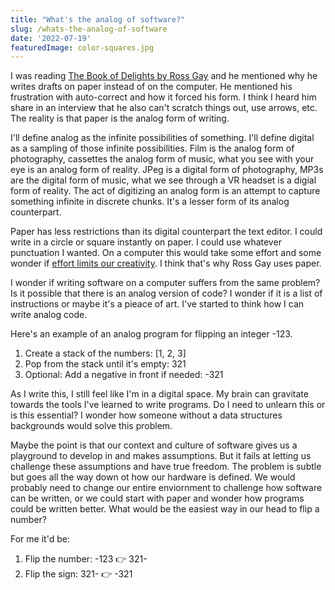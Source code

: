 ```yaml
---
title: "What's the analog of software?"
slug: /whats-the-analog-of-software
date: '2022-07-19'
featuredImage: color-squares.jpg
---
```



I was reading [The Book of Delights by Ross Gay](https://bookshop.org/books/the-book-of-delights-essays/9781616207922) and he mentioned why he writes drafts on paper instead of on the computer. He mentioned his frustration with auto-correct and how it forced his form. I think I heard him share in an interview that he also can't scratch things out, use arrows, etc. The reality is that paper is the analog form of writing. 

I'll define analog as the infinite possibilities of something. I'll define digital as a sampling of those infinite possibilities. Film is the analog form of photography, cassettes the analog form of music, what you see with your eye is an analog form of reality. JPeg is a digital form of photography, MP3s are the digital form of music, what we see through a VR headset is a digial form of reality. The act of digitizing an analog form is an attempt to capture something infinite in discrete chunks. It's a lesser form of its analog counterpart.

Paper has less restrictions than its digital counterpart the text editor. I could write in a circle or square instantly on paper. I could use whatever punctuation I wanted. On a computer this would take some effort and some wonder if [effort limits our creativity](https://youtu.be/PUv66718DII). I think that's why Ross Gay uses paper.

I wonder if writing software on a computer suffers from the same problem? Is it possible that there is an analog version of code? I wonder if it is a list of instructions or maybe it's a pieace of art. I've started to think how I can write analog code. 

Here's an example of an analog program for flipping an integer -123. 

1. Create a stack of the numbers: [1, 2, 3]
2. Pop from the stack until it's empty: 321
3. Optional: Add a negative in front if needed: -321

As I write this, I still feel like I'm in a digital space. My brain can gravitate towards the tools I've learned to write programs. Do I need to unlearn this or is this essential? I wonder how someone without a data structures backgrounds would solve this problem.

Maybe the point is that our context and culture of software gives us a playground to develop in and makes assumptions. But it fails at letting us challenge these assumptions and have true freedom. The problem is subtle but goes all the way down ot how our hardware is defined. We would probably need to change our entire enviornment to challenge how software can be written, or we could start with paper and wonder how programs could be written better. What would be the easiest way in our head to flip a number? 

For me it'd be:
1. Flip the number: -123 👉 321-
2. Flip the sign: 321- 👉 -321
